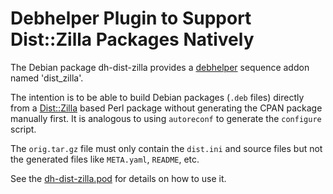 Debhelper Plugin to Support Dist::Zilla Packages Natively
=========================================================

The Debian package dh-dist-zilla provides a
[debhelper](http://joeyh.name/code/debhelper/) sequence addon named
'dist_zilla'.

The intention is to be able to build Debian packages (`.deb` files) directly
from a [Dist::Zilla](http://dzil.org/) based Perl package without
generating the CPAN package manually first.  It is analogous to using
`autoreconf` to generate the `configure` script.

The `orig.tar.gz` file must only contain the `dist.ini` and source
files but not the generated files like `META.yaml`, `README`, etc.

See the [dh-dist-zilla.pod](dh-dist-zilla.pod) for details on how to
use it.

